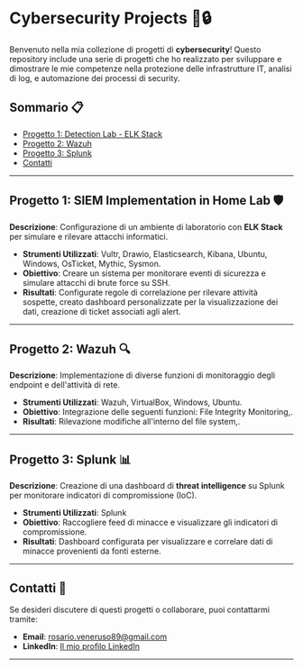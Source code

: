 # Cybersecurity Projects 🚨🔒

Benvenuto nella mia collezione di progetti di **cybersecurity**! Questo repository include una serie di progetti che ho realizzato per sviluppare e dimostrare le mie competenze nella protezione delle infrastrutture IT, analisi di log, e automazione dei processi di security.

## Sommario 📋
- [Progetto 1: Detection Lab - ELK Stack](https://github.com/RosarioVeneruso/Detection-Lab)
- [Progetto 2: Wazuh](#progetto-2-automazione-di-incident-response-con-bash)
- [Progetto 3: Splunk](#progetto-3-vulnerability-assessment-di-una-rete-locale)
- [Contatti](#contatti)

---

## Progetto 1: SIEM Implementation in Home Lab 🛡️
**Descrizione**: Configurazione di un ambiente di laboratorio con **ELK Stack** per simulare e rilevare attacchi informatici.
- **Strumenti Utilizzati**: Vultr, Drawio, Elasticsearch, Kibana, Ubuntu, Windows, OsTicket, Mythic, Sysmon.
- **Obiettivo**: Creare un sistema per monitorare eventi di sicurezza e simulare attacchi di brute force su SSH.
- **Risultati**: Configurate regole di correlazione per rilevare attività sospette, creato dashboard personalizzate per la visualizzazione dei dati, creazione di ticket associati agli alert.

---

## Progetto 2: Wazuh 🔍
**Descrizione**: Implementazione di diverse funzioni di monitoraggio degli endpoint e dell'attività di rete.
- **Strumenti Utilizzati**: Wazuh, VirtualBox, Windows, Ubuntu.
- **Obiettivo**: Integrazione delle seguenti funzioni: File Integrity Monitoring,.
- **Risultati**: Rilevazione modifiche all'interno del file system,.


---

## Progetto 3: Splunk 📊
**Descrizione**: Creazione di una dashboard di **threat intelligence** su Splunk per monitorare indicatori di compromissione (IoC).
- **Strumenti Utilizzati**: Splunk
- **Obiettivo**: Raccogliere feed di minacce e visualizzare gli indicatori di compromissione.
- **Risultati**: Dashboard configurata per visualizzare e correlare dati di minacce provenienti da fonti esterne.

---

## Contatti 📧
Se desideri discutere di questi progetti o collaborare, puoi contattarmi tramite:
- **Email**: rosario.veneruso89@gmail.com
- **LinkedIn**: [Il mio profilo LinkedIn](https://linkedin.com/in/tuoprofilo)

---


